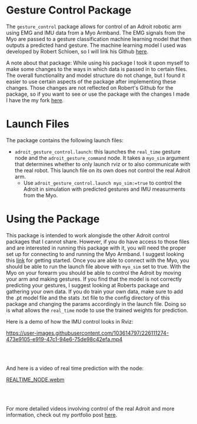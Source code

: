 # Gesture Control Package

The `gesture_control` package allows for control of an Adroit robotic arm using EMG and IMU data from a Myo Armband. The EMG signals from the Myo are passed to a gesture classification machine learning model that then outputs a predicted hand gesture. The machine learning model I used was developed by Robert Schloen, so I will link his Github [here](https://github.com/rschloen/semg_control).

A note about that package: While using his package I took it upon myself to make some changes to the ways in which data is passed in to certain files. The overall functionality and model structure do not change, but I found it easier to use certain aspects of the package after implementing these changes. Those changes are not reflected on Robert's Github for the package, so if you want to see or use the package with the changes I made I have the my fork [here](https://github.com/allan-gc/myo_gestures). 

# Launch Files
The package contains the following launch files:

* `adroit_gesture_control.launch`: this launches the `real_time` gesture node and the `adroit_gesture_command` node. It takes a `myo_sim` argument that determines whether to only launch rviz or to also communicate with the real robot. This launch file on its own does not control the real Adroit arm. 
    * Use `adroit_gesture_control.launch myo_sim:=true` to control the Adroit in simulation with predicted gestures and IMU measurments from the Myo. 

# Using the Package

This package is intended to work alongisde the other Adroit control packages that I cannot share. However, if you do have access to those files and are interested in running this package with it, you will need the proper set up for connecting to and running the Myo Armband. I suggest looking this [link](http://www.fernandocosentino.net/pyoconnect/) for getting started. Once you are able to connect with the Myo, you should be able to run the launch file above with `myo_sim` set to  true. With the Myo on your forearm you should be able to control the Adroit by moving your arm and making gestures. If you find that the model is not correctly predicting your gestures, I suggest looking at Roberts package and gathering your own data. If you do train your own data, make sure to add the .pt model file and the stats .txt file to the config directory of this package and changing the params accordingly in the launch file.  Doing so is what allows the `real_time` node to use the trained weights for prediction. 

Here is a demo of how the IMU control looks in Rviz: 

https://user-images.githubusercontent.com/103614797/226111274-473e9105-e919-47c1-94e6-75de98c42efa.mp4




<br>
<br/>

And here is a video of real time prediction with the node:


[REALTIME_NODE.webm](https://user-images.githubusercontent.com/103614797/226111660-7e2f8179-795a-4b84-aff8-ab8f2482efb0.webm)

<br>
<br/>

For more detailed videos involving control of the real Adroit and more information, check out my portfolio post [here](https://allan-gc.github.io/Adroit.html).


